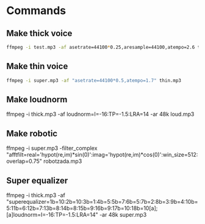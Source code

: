# Commands

## Make thick voice

```bash
ffmpeg -i test.mp3 -af asetrate=44100*0.25,aresample=44100,atempo=2.6 thick.mp3
```

## Make thin voice

```bash
ffmpeg -i super.mp3 -af "asetrate=44100*0.5,atempo=1.7" thin.mp3
```

## Make loudnorm

ffmpeg -i thick.mp3 -af loudnorm=I=-16:TP=-1.5:LRA=14 -ar 48k loud.mp3

## Make robotic

ffmpeg -i super.mp3 -filter_complex "afftfilt=real='hypot(re,im)*sin(0)':imag='hypot(re,im)*cos(0)':win_size=512:overlap=0.75" robotzada.mp3

## Super equalizer

ffmpeg -i thick.mp3 -af "superequalizer=1b=10:2b=10:3b=1:4b=5:5b=7:6b=5:7b=2:8b=3:9b=4:10b=5:11b=6:12b=7:13b=8:14b=8:15b=9:16b=9:17b=10:18b=10[a];[a]loudnorm=I=-16:TP=-1.5:LRA=14" -ar 48k super.mp3

